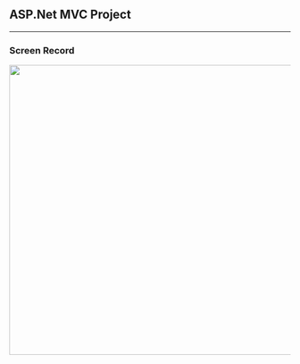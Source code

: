 ## ASP.Net MVC Project
<hr />

### Screen Record
<img src="https://github.com/winhc/project-task/blob/master/assets/project_task_mvc.gif" width="1020" height="520">
